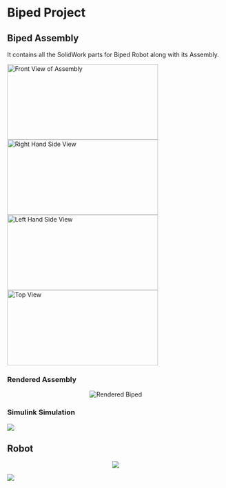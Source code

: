 # Biped Project

## Biped Assembly

It contains all the SolidWork parts for Biped Robot along with its Assembly.
<p float="center">
	<img src="https://github.com/vinits5/biped/blob/master/biped_assembly/front_view.jpg" width="350" height="175" title="Front View of Assembly">
	<img src="https://github.com/vinits5/biped/blob/master/biped_assembly/rhs_view.jpg" width="350" height="175" title="Right Hand Side View">
	<img src="https://github.com/vinits5/biped/blob/master/biped_assembly/lhs_view.jpg" width="350" height="175" title="Left Hand Side View">
	<img src="https://github.com/vinits5/biped/blob/master/biped_assembly/top_view.jpg" width="350" height="175" title="Top View">
</p>

### Rendered Assembly
<p align="center">
	<img src="https://github.com/vinits5/biped/blob/master/rendering/biped.jpg" title="Rendered Biped">
</p>

### Simulink Simulation
![](https://www.youtube.com/watch?v=sKsq9PEFTY0)

## Robot

<p align="center">
	<img src="https://github.com/vinits5/biped/blob/master/robot/img1.jpg">
</p>

![](https://www.youtube.com/watch?v=fwqqGcni5fw)
